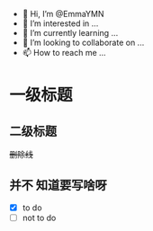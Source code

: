 - 👋 Hi, I’m @EmmaYMN
- 👀 I’m interested in ...
- 🌱 I’m currently learning ...
- 💞️ I’m looking to collaborate on ...
- 📫 How to reach me ...

<!---
EmmaYMN/EmmaYMN is a ✨ special ✨ repository because its `README.md` (this file) appears on your GitHub profile.
You can click the Preview link to take a look at your changes.
--->
# 一级标题
## 二级标题
~~删除线~~

并**不** 知道要写啥呀
----------------------------
- [x] to do
- [ ] not to do
